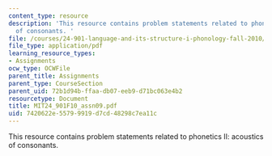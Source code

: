 ```yaml
---
content_type: resource
description: 'This resource contains problem statements related to phonetics II: acoustics
  of consonants. '
file: /courses/24-901-language-and-its-structure-i-phonology-fall-2010/7420622e55799919d7cd48298c7ea11c_MIT24_901F10_assn09.pdf
file_type: application/pdf
learning_resource_types:
- Assignments
ocw_type: OCWFile
parent_title: Assignments
parent_type: CourseSection
parent_uid: 72b1d94b-ffaa-db07-eeb9-d71bc063e4b2
resourcetype: Document
title: MIT24_901F10_assn09.pdf
uid: 7420622e-5579-9919-d7cd-48298c7ea11c
---
```

This resource contains problem statements related to phonetics II: acoustics of consonants. 

